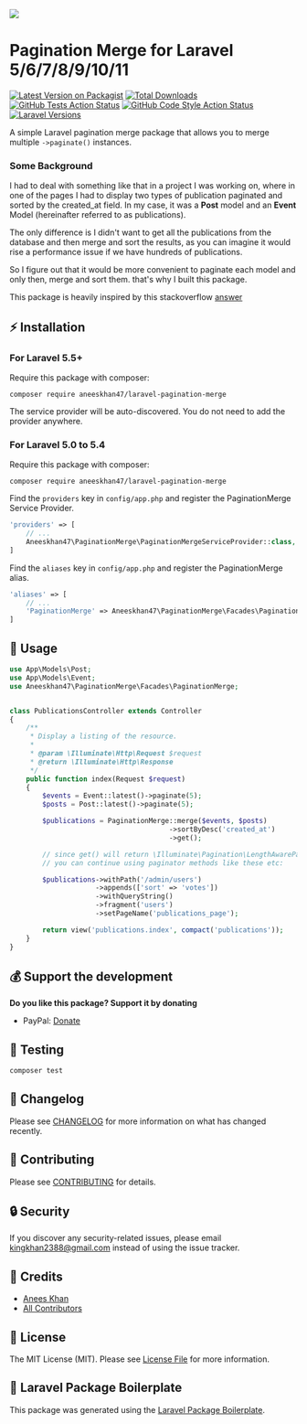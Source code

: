 ![](https://banners.beyondco.de/Laravel%20Pagination%20Merge.png?theme=light&packageManager=composer+require&packageName=aneeskhan47%2Flaravel-pagination-merge&pattern=architect&style=style_1&description=Merge+multiple+laravel+paginate+instances&md=1&showWatermark=1&fontSize=100px&images=https%3A%2F%2Flaravel.com%2Fimg%2Flogomark.min.svg)

# Pagination Merge for Laravel 5/6/7/8/9/10/11

[![Latest Version on Packagist](https://img.shields.io/packagist/v/aneeskhan47/laravel-pagination-merge.svg?style=flat-square)](https://packagist.org/packages/aneeskhan47/laravel-pagination-merge)
[![Total Downloads](https://img.shields.io/packagist/dt/aneeskhan47/laravel-pagination-merge.svg?style=flat-square)](https://packagist.org/packages/aneeskhan47/laravel-pagination-merge)
[![GitHub Tests Action Status](https://img.shields.io/github/actions/workflow/status/aneeskhan47/laravel-pagination-merge/main.yml?branch=main&label=tests&style=flat-square)](https://github.com/aneeskhan47/laravel-pagination-merge/actions?query=workflow%3Arun-tests+branch%3Amain)
[![GitHub Code Style Action Status](https://img.shields.io/github/actions/workflow/status/aneeskhan47/laravel-pagination-merge/php-cs-fixer.yml?label=code%20style&style=flat-square)](https://github.com/aneeskhan47/laravel-pagination-merge/actions?query=workflow%3A"Check+%26+fix+styling"+branch%3Amain)
[![Laravel Versions](https://img.shields.io/badge/Laravel-5.x%2C%206.x%2C%207.x%2C%208.x%2C%209.x%2C%2010.x%2C%2011.x-brightgreen.svg?style=flat-square)]()

A simple Laravel pagination merge package that allows you to merge multiple `->paginate()` instances.

### Some Background

I had to deal with something like that in a project I was working on, where in one of the pages I had to display two types of publication paginated and sorted by the created_at field. In my case, it was a **Post** model and an **Event** Model (hereinafter referred to as publications).

The only difference is I didn't want to get all the publications from the database and then merge and sort the results, as you can imagine it would rise a performance issue if we have hundreds of publications.

So I figure out that it would be more convenient to paginate each model and only then, merge and sort them. that's why I built this package.

This package is heavily inspired by this stackoverflow [answer](https://stackoverflow.com/a/58252907)

## ⚡️ Installation

### For Laravel 5.5+

Require this package with composer:

```
composer require aneeskhan47/laravel-pagination-merge
```

The service provider will be auto-discovered. You do not need to add the provider anywhere.

### For Laravel 5.0 to 5.4

Require this package with composer:

```
composer require aneeskhan47/laravel-pagination-merge
```

Find the `providers` key in `config/app.php` and register the PaginationMerge Service Provider.

```php
'providers' => [
    // ...
    Aneeskhan47\PaginationMerge\PaginationMergeServiceProvider::class,
]
```

Find the `aliases` key in `config/app.php` and register the PaginationMerge alias.

```php
'aliases' => [
    // ...
    'PaginationMerge' => Aneeskhan47\PaginationMerge\Facades\PaginationMerge::class,
]
```

## 🚀 Usage

```php
use App\Models\Post;
use App\Models\Event;
use Aneeskhan47\PaginationMerge\Facades\PaginationMerge;


class PublicationsController extends Controller
{
    /**
     * Display a listing of the resource.
     *
     * @param \Illuminate\Http\Request $request
     * @return \Illuminate\Http\Response
     */
    public function index(Request $request)
    {
        $events = Event::latest()->paginate(5);
        $posts = Post::latest()->paginate(5);

        $publications = PaginationMerge::merge($events, $posts)
                                       ->sortByDesc('created_at')
                                       ->get();

        // since get() will return \Illuminate\Pagination\LengthAwarePaginator
        // you can continue using paginator methods like these etc:

        $publications->withPath('/admin/users')
                     ->appends(['sort' => 'votes'])
                     ->withQueryString()
                     ->fragment('users')
                     ->setPageName('publications_page');

        return view('publications.index', compact('publications'));
    }
}
```

## 💰 Support the development
**Do you like this package? Support it by donating**

- PayPal: [Donate](https://www.paypal.com/paypalme/aneeskhan47)

## 🧪 Testing

```bash
composer test
```

## 📝 Changelog

Please see [CHANGELOG](CHANGELOG.md) for more information on what has changed recently.

## 🤝 Contributing

Please see [CONTRIBUTING](CONTRIBUTING.md) for details.

## 🔒 Security

If you discover any security-related issues, please email kingkhan2388@gmail.com instead of using the issue tracker.

## 🙌 Credits

- [Anees Khan](https://github.com/aneeskhan47)
- [All Contributors](../../contributors)

## 📜 License

The MIT License (MIT). Please see [License File](LICENSE.md) for more information.

## 🔧 Laravel Package Boilerplate

This package was generated using the [Laravel Package Boilerplate](https://laravelpackageboilerplate.com).
